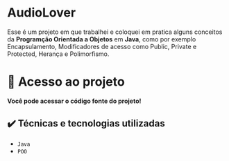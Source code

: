 <h1>AudioLover</h1>


  
<p> Esse é um projeto em que trabalhei e coloquei em pratica alguns conceitos da <strong>Programção Orientada a Objetos</strong> em <strong>Java</strong>, como por exemplo Encapsulamento, Modificadores de acesso como Public, Private e Protected, Herança e Polimorfismo. 

  # 📁 Acesso ao projeto

**Você pode acessar o código fonte do projeto!**
  
  ## ✔️ Técnicas e tecnologias utilizadas
  
  - ``Java``
  - ``POO``
  
